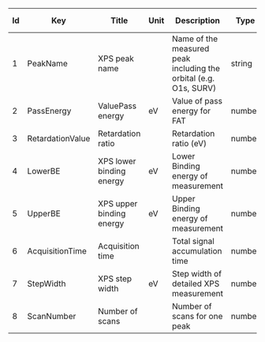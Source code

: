 |Id		| Key                 | Title                     | Unit	| Description | Type    | Occ | Allowed values |
|----	| ------------------- | ------------------------- | ----	| ------------| ------- | -------- | ------------- |
|	1	| PeakName | XPS peak name |		| Name of the measured peak including the orbital (e.g. O1s, SURV) | string | 1 |  | 
|	2	| PassEnergy | ValuePass energy |	 eV	| Value of pass energy for FAT | number | 1 |  | 
|	3	| RetardationValue | Retardation ratio |		| Retardation ratio (eV) | number | 1 |  | 
|	4	| LowerBE | XPS lower binding energy |	eV	| Lower Binding energy of measurement  | number | 1 |  | 
|	5	| UpperBE | XPS upper binding energy |	eV	| Upper Binding energy of measurement  | number | 1 |  | 
|	6	| AcquisitionTime | Acquisition time |		| Total signal accumulation time | number | 1 |  | 
|	7	| StepWidth | XPS step width  |	eV	| Step width of detailed XPS measurement  | number | 1 |  | 
|	8	| ScanNumber | Number of scans |		| Number of scans for one peak | number | 1 |  | 
